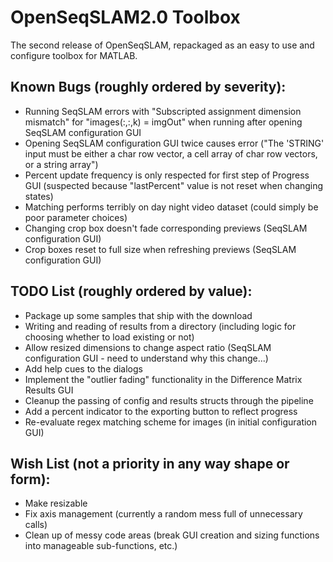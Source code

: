 # OpenSeqSLAM2.0 Toolbox

The second release of OpenSeqSLAM, repackaged as an easy to use and configure toolbox for MATLAB.

## Known Bugs (roughly ordered by severity):

* Running SeqSLAM errors with "Subscripted assignment dimension mismatch" for "images(:,:,k) = imgOut" when running after opening SeqSLAM configuration GUI
* Opening SeqSLAM configuration GUI twice causes error ("The 'STRING' input must be either a char row vector, a cell array of char row vectors, or a string array")
* Percent update frequency is only respected for first step of Progress GUI (suspected because "lastPercent" value is not reset when changing states)
* Matching performs terribly on day night video dataset (could simply be poor parameter choices)
* Changing crop box doesn't fade corresponding previews (SeqSLAM configuration GUI)
* Crop boxes reset to full size when refreshing previews (SeqSLAM configuration GUI)


## TODO List (roughly ordered by value):

* Package up some samples that ship with the download
* Writing and reading of results from a directory (including logic for choosing whether to load existing or not)
* Allow resized dimensions to change aspect ratio (SeqSLAM configuration GUI - need to understand why this change...)
* Add help cues to the dialogs
* Implement the "outlier fading" functionality in the Difference Matrix Results GUI
* Cleanup the passing of config and results structs through the pipeline
* Add a percent indicator to the exporting button to reflect progress
* Re-evaluate regex matching scheme for images (in initial configuration GUI)


## Wish List (not a priority in any way shape or form):

* Make resizable
* Fix axis management (currently a random mess full of unnecessary calls)
* Clean up of messy code areas (break GUI creation and sizing functions into manageable sub-functions, etc.)
